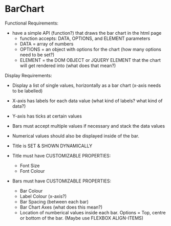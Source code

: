 # BarChart
Functional Requirements:
- have a simple API (function?) that draws the bar chart in the html page
  - function accepts: DATA, OPTIONS, and ELEMENT parameters
  - DATA = array of numbers
  - OPTIONS = an object with options for the chart (how many options need to be set?)
  - ELEMENT = the DOM OBJECT or JQUERY ELEMENT that the chart will get rendered into (what does that mean?)


Display Requirements:
- Display a list of single values, horizontally as a bar chart (x-axis needs to be labelled)
 
- X-axis has labels for each data value (what kind of labels? what kind of data?)
- Y-axis has ticks at certain values 

- Bars must accept multiple values if necessary and stack the data values
- Numerical values should also be displayed inside of the bar.

- Title is SET & SHOWN DYNAMICALLY
- Title must have CUSTOMIZABLE PROPERTIES:
  - Font Size
  - Font Colour

- Bars must have CUSTOMIZABLE PROPERTIES:
  - Bar Colour
  - Label Colour (x-axis?)
  - Bar Spacing (between each bar)
  - Bar Chart Axes (what does this mean?)
  - Location of numberical values inside each bar. Options = Top, centre or bottom of the bar. (Maybe use FLEXBOX ALIGN-ITEMS)


